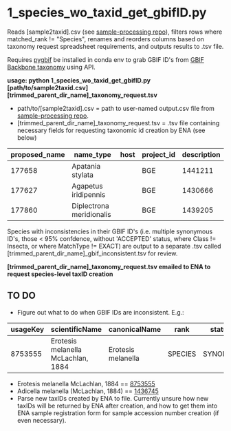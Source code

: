 # 1_species_wo_taxid_get_gbifID.py
Reads [sample2taxid].csv (see [sample-processing repo](https://github.com/SchistoDan/sample-processing)), filters rows where matched_rank != "Species", renames and reorders columns based on taxonomy request spreadsheet requirements, and outputs results to .tsv file.

Requires [pygbif](https://github.com/gbif/pygbif) be installed in conda env to grab GBIF ID's from [GBIF Backbone taxonomy](https://www.gbif.org/dataset/d7dddbf4-2cf0-4f39-9b2a-bb099caae36c) using API.


**usage: python 1_species_wo_taxid_get_gbifID.py [path/to/sample2taxid.csv] [trimmed_parent_dir_name]_taxonomy_request.tsv**
- path/to/[sample2taxid].csv = path to user-named output.csv file from [sample-processing repo](https://github.com/SchistoDan/sample-processing).
- [trimmed_parent_dir_name]_taxonomy_request.tsv = .tsv file containing necessary fields for requesting taxonomic id creation by ENA (see below)

| proposed_name  | name_type | host | project_id | description |
| --------- | --------- |--------- | --------- | --------- |
| 177658  | Apatania stylata |  | BGE | 1441211 | 
| 177627 | Agapetus iridipennis |  | BGE | 1430666 | 
| 177860 | Diplectrona meridionalis |  | BGE | 1439205 | 

Species with inconsistencies in their GBIF ID's (i.e. multiple synonymous ID's, those < 95% confdence, without 'ACCEPTED' status, where Class != Insecta, or where MatchType != EXACT) are output to a separate .tsv called [trimmed_parent_dir_name]_gbif_inconsistent.tsv for review.

**[trimmed_parent_dir_name]_taxonomy_request.tsv emailed to ENA to request species-level taxID creation**

## TO DO ##
- Figure out what to do when GBIF IDs are inconsistent. E.g.:

| usageKey |	scientificName |	canonicalName |	rank |	status |	confidence |	matchType |	kingdom |	phylum | order |	family |	genus |	species |	kingdomKey |	phylumKey |	classKey |	orderKey |	familyKey |	genusKey |	speciesKey |	synonym |	class |	index	| acceptedUsageKey |
| --- |	--- |	--- |	--- |	--- |	--- |	--- |	--- |	--- | --- |	--- |	--- |	--- |	--- |	--- |	--- |	--- |	--- |	--- |	--- |	--- |	--- |	---	| --- |
| 8753555	| Erotesis melanella McLachlan, 1884 | Erotesis melanella	| SPECIES	| SYNONYM	| 98	| EXACT	| Animalia	| Arthropoda |	Trichoptera |	Leptoceridae |	Adicella |	Adicella melanella |	1 |	54 |	216 | 1003	| 4395	| 1436670	| 1436745	| True |	Insecta	| 5	| 1436745 |

  - Erotesis melanella McLachlan, 1884 == [8753555](https://www.gbif.org/species/8753555)
  - Adicella melanella (McLachlan, 1884) == [1436745](https://www.gbif.org/species/1436745)
- Parse new taxIDs created by ENA to file. Currently unsure how new taxIDs will be returned by ENA after creation, and how to get them into ENA sample registration form for sample accession number creation (if even necessary).







